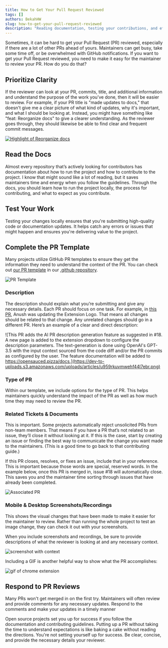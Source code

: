 ```yaml
---
title: How to Get Your Pull Request Reviewed
tags: []
authors: BekahHW
slug: how-to-get-your-pull-request-reviewed
description: "Reading documentation, testing your contributions, and effectively using PR templates will increase your chances of having your PR reviewed. Learn more here."
---
```



Sometimes, it can be hard to get your Pull Request (PR) reviewed, especially if there are a lot of other PRs ahead of yours. Maintainers can get busy, take some time off, or be overwhelmed with GitHub notifications. If you want to get your Pull Request reviewed, you need to make it easy for the maintainer to review your PR. How do you do that?

<!-- truncate -->

## Prioritize Clarity

If the reviewer can look at your PR, commits, title, and additional information and understand the purpose of the work you've done, then it will be easier to review. For example, if your PR title is "made updates to docs," that doesn't give me a clear picture of what kind of updates, why it's important, and what I should be looking at. Instead, you might have something like "feat: Reorganize docs" to give a clearer understanding. As the reviewer goes through, they should likewise be able to find clear and frequent commit messages.

[![Highlight of Reorganize docs](https://dev-to-uploads.s3.amazonaws.com/uploads/articles/maw8hdb14e2qabhwcmvz.png)](https://app.opensauced.pizza/feed/724)

## Read the Docs

Almost every repository that’s actively looking for contributors has documentation about how to run the project and how to contribute to the project. I know that might sound like a lot of reading, but it saves maintainers time and energy when you follow the guidelines. Through the docs, you should learn how to run the project locally, the process for contributing, and what to expect as you contribute.

## Test Your Work

Testing your changes locally ensures that you're submitting high-quality code or documentation updates. It helps catch any errors or issues that might happen and ensures you're delivering value to the project.

## Complete the PR Template

Many projects utilize GitHub PR templates to ensure they get the information they need to understand the context of the PR.  You can check out [our PR template](https://github.com/open-sauced/.github/blob/main/.github/PULL_REQUEST_TEMPLATE.md) in our [.github repository](https://github.com/open-sauced/.github/).

![PR Template](https://dev-to-uploads.s3.amazonaws.com/uploads/articles/az0lpzfcpkr2ii7616gv.png)

### Description

The description should explain what you’re submitting and give any necessary details. Each PR should focus on one task. For example, in [this PR](https://github.com/open-sauced/ai/pull/22#issuecomment-1515465694), Anush was updating the Extension Logo. That means all changes should be related to that change. Any unrelated changes should go in a different PR. Here’s an example of a clear and direct description:

![This PR adds the AI PR description generation feature as suggested in #18. A new page is added to the extension dropdown to configure the description parameters. The text-generation is done using OpenAI's GPT-3.5 with the input context sourced from the code diff and/or the PR commits as configured by the user.
The feature documentation will be added to https://opensauced.pizza/docs.](https://dev-to-uploads.s3.amazonaws.com/uploads/articles/u959rkuvmwehf44l7ebr.png)

### Type of  PR

Within our template, we include options for the type of PR. This helps maintainers quickly understand the impact of the PR as well as how much time they may need to review the PR.

### Related Tickets & Documents

This is important. Some projects automatically reject unsolicited PRs from non-team members. That means if you have a PR that’s not related to an issue, they’ll close it without looking at it. If this is the case, start by creating an issue or finding the best way to communicate the change you want made to the maintainers. (This is a good time to go back to that contributing guide.)

If this PR closes, resolves, or fixes an issue, include that in your reference. This is important because those words are special, reserved words. In the example below, once this PR is merged in, issue #18 will automatically close. This saves you and the maintainer time sorting through issues that have already been completed.

![Associated PR](https://dev-to-uploads.s3.amazonaws.com/uploads/articles/t2z270jfzry4ohbl6cqi.png)

### Mobile & Desktop Screenshots/Recordings

This shows the visual changes that have been made to make it easier for the maintainer to review. Rather than running the whole project to test an image change, they can check it out with your screenshots.

When you include screenshots and recordings, be sure to provide descriptions of what the reviewer is looking at and any necessary context.

![screenshot with context](https://dev-to-uploads.s3.amazonaws.com/uploads/articles/fp3xqarepfq47ew1f2u1.png)

Including a GIF is another helpful way to show what the PR accomplishes:

![gif of chrome extension](https://user-images.githubusercontent.com/46051506/238419198-f6434c6f-bb18-46cd-afe2-0126eb02a3cf.gif)

## Respond to PR Reviews

Many PRs won't get merged in on the first try. Maintainers will often review and provide comments for any necessary updates. Respond to the comments and make your updates in a timely manner

Open source projects set you up for success if you follow the documentation and contributing guidelines. Putting up a PR without taking the time to understand expectations is like baking a cake without reading the directions. You're not setting yourself up for success. Be clear, concise, and provide the necessary details your reviewer.
